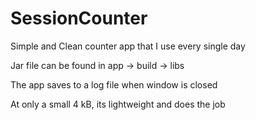 # SessionCounter

Simple and Clean counter app that I use every single day

Jar file can be found in app -> build -> libs

The app saves to a log file when window is closed

At only a small 4 kB, its lightweight and does the job
